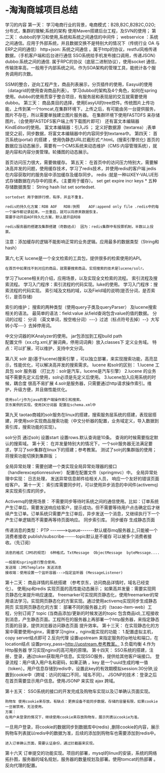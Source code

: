 # -淘淘商城项目总结
学习的内容
第一天：
学习电商行业的背景，电商模式：B2B,B2C,B2B2C,O2O;
分布式，集群的理解;系统的架构
使用Maven搭建后台工程，及SVN的使用；
第二天：
	dubbo的学习和使用,系统和系统之间通信的中间件；
	webservice ：系统之间通信。应用于外部系统，并且数据交换不是特别大的情况下（传统行业 OA 与ERP之间的通信）
	http+json: 系统之间通信 。属于http的协议，restful风格传递数据，（手机客户端和后台进行通信 SSO系统给手机发布接口调用，传递JSON）
	dubbo:系统之间的通信.    属于RPC的协议（底层二进制协议），使用socket 通信，传输效率高，一般用于内部系统之间。作为SOA架构的管理工具，能统计各个服务调用的次数。

SSM的整合，逆向工程产生，商品列表展示，分页插件的使用，Easyui的使用（datagrid的使用查询商品列表）。
	学习dubbo的架构及4个角色，如何在spring使用。dubbo的使用贯穿于整合项目，有服务层和表现层的交互就需要使用dubbo。
第三天：
	商品类目的选择，使用EasyUI的tree控件。传统图片上传功能，上传到某一个tomcat,在集群环境下，上传之后，有可能由另一台提供服务，图片不存在，所以需要单独建立图片服务器。
在集群环境下使用FASTDFS 来存储图片。（会使用FASTDFS客户端上传下载图片即可） 还有富文本编辑器KindEditor的使用。
	富文本编辑器：引入JS ； 定义好数据源（textarea）;表单提交之前，同步数据，将富文本编辑器中的内容同步到textarea中。
第四天：
	首页系统(portal) 的搭建 ，使用伪静态URL拦截形式:*.html。(搜索引擎优化)
首页的数据应当动态展示，需要有一个CMS系统来动态维护（CMS:内容管理系统），就是内容和内容分类管理。轮播图的动态展示。

首页访问压力很大，需要做缓存。
第五天：
	在首页中的访问压力特别大，需要解决高并发的问题，使用缓存技术，学习了redis技术，并使用redis的客户端 jedis在内容获取时的服务层中添加缓存及缓存同步。
	redis :就是一种以KEY-VALUE形式存储数据在内存中的技术。（主要用于缓存）。
	set 
	get 
	expire
	incr 
	keys * 
    五种存储数据类型：
		String  hash  list  set  sortedset.

	sortedset 用于做排行榜，有序，并且不重复。

	redis的持久化方案：RDB AOF   RDB:快照    AOF:append only file .redis中的每一个操作都记录起来。一旦重启，就可以将原来数据恢复。
	需要手动开启AOF持久化方案，默认是开启RDB

	redis服务器的搭建及集群搭建（奇数结点） 因为：redis集群中有投票机制，半数以上投票。
	

注意：添加缓存的逻辑不能影响正常的业务逻辑。应用最多的数据类型（String和hash）

第六,七天
	lucene是一个全文检索的工具包，提供很多的检索使用的API。

	在首页中如果找不到对应的商品，就需要搜索商品，实现搜索的技术是lucene/solr。
学习了lucene相关的介绍，应用场景，以及实现全文检索的流程。
索引流程及搜索流程。
学习入门程序：索引流程的代码实现。luke的使用。
学习入门程序：搜索流程的代码实现。
索引域及文档的域，以及Field域的说明(是否分词，是否索引，是否存储)
	
索引的维护；
搜索的两种类型（使用query子类及queryParser） 及lucene搜索相关的语法。
最简单的语法：field:value   从field查询包含value的值的数据。
分词的过程：
	分词 （英文单词，按空格分词）---》过滤（标点符号去掉）--》大写转小写---》去掉停用词。

中文分词器的IKAnalyzer的使用。
	jar包添加到工程build path  
	配置文件（xx.cfg.xml,扩展词典，停用词词典）放入classes下
	定义业务域。
特点：可以扩展，可以维护，支持中文分词。

第八天
solr 是(基于lucene)搜索引擎 ，可以独立部署，来实现搜索功能，高亮显示，性能优化，可以解决高并发的搜索需求。
lucene 和solr的区别：
	1.lucene 工具包 solr 服务器  （打比方：solr是汽车，lucene是汽车引擎）
	2.lucene 的业务域不需要先定义后使用，solr必须是先定义后使用。
	3.lucene加入应用系统的时候，耦合度 很高不易扩展
	4.solr是服务器，只需要通过http请求操作索引。维护，升级方便，并且做性能优化。

	使用solrj作为java的客户端操作索引和搜索。
    京东案例的实现。使用IK分词器 配置在schema.xml中
第九天
	taotao商城的solr服务在linux的搭建，搜索服务层系统的搭建，表现层搭建，并使用solr实现商品搜索功能（中文分析器的配置，业务域定义，导入数据到索引库，搜索功能的实现）。

solr分页  通过solrj 设置start  设置rows.默认查询是10条。
查询的时候需要指定默认的搜索域。
第十天：
	在并发量特别大的情况下，一个solr服务器无法满足要求，学习了solr集群在linux下的搭建；参考教案。
测试了solrj的集群版的使用；将搜索功能切换到集群版 ；

全局异常处理：需要创建一个类实现全局异常处理器的接口（handlerexceptionresolver） 配置在配置文件（springmvc）中。
全局异常处理中实现：
	日志处理，
	发送异常信息邮件给相关人员，
	响应一个友好的错误页面给客户。
第十一天：
	索引库需要同步时，可以使用异步消息的中间件(activemq) 来实现索引库的同步。

Activemq的使用场景：
     不需要同步等待时系统之间的通信使用。比如：订单系统 产生订单后，需要发送响应给客户，提示成功。但不需要等待用户点击确定后才继续产生订单。订单系统只需要产生订单后，异步发送一个消息，又继续执行下一个产生订单逻辑而不需要再等待页面响应。
同步索引库。
同步缓存
生成静态页面

传递消息的类型：
	PTP ------>queue-------默认缓存mq服务器上,只能被一个消费者接收
	publish/subscribe------topic默认是不缓存 可以被多个消费者接收。（先订阅）

	消息的格式（JMS的规范） 6种格式。TxtMessage  ObjectMessage  byteMessage....
	
	一般是和spring进行整合使用。
	发送端 :JMSTemplate 发送消息
	接收端：使用设置一个监听容器--->指定监听器 (MessageListener)
第十二天：
	商品详情的系统搭建 （参考京东，访问商品详情时，域名已经变化）。
使用jsp和redis 实现页面的高性能动态展示；
如果高并发量：需要实现网页静态化来提升响应速度。
freemarker可实现网页静态化，使用freemarker的常用语法学习。实现网页静态化的方案实现。通过使用activemq实现同步生成静态网页
	实现网页静态化的方案：
	部署不同的服务器上的（taoao-item-web）工程，分别订阅了 topic (当商品添加/更新的时候发送的topic 包含商品id),工程接收到消息，产生静态页面。工程所在的服务器上再部署一个http服务器，来指定静态页面的目录，提供浏览器访问静态页面 提升效率。
第十三天：
	在实现静态化的方案中需要使用nginx，需要学习nginx 。nginx能实现的功能：
1.配置虚拟主机，copy server结点即可
2.反向代理     设置upstream 来指定服务的ip地址和端口，在location结点 设置proxy_pass=http://upstream.参考教案。
3.负载均衡
4.作为Http服务器
学习实现nginx的高可用的原理。
第十四天：
	SSO系统的搭建，注册，登录，通过token获取用户信息。实现SSO服务，提供给其他客户端接口。
	登录流程：用户填入用户名和密码，如果正确 ，key 是一个uuid生成的唯一值（token）。用户信息存储到redis中，设置此key的有效期模拟session:30分钟,设置到cookie中（跨域：访问的端口不同，域名不同）。
	JSONP的技术：登录之后 在首页需要显示用户信息。使用JSONP 来实现 ajax 跨域。
	

第十五天：
	SSO系统的接口的开发完成及购物车实现以及订单确认页面实现。

	购物车 使用cookie来存放。有缺点：更换设备不能同步数据，存储的容量有限，如果cookie一旦被禁用，无法使用。
	方案： 
	在用户未登录的情况下，继续使用cookie来存放购物车，展示列表以cookie为准。
一旦用户登录，将cookie的数据同步到数据库中(redis) ,删除cookie的内容，展示购物车列表就以redis中的数据为准，后续的添加到购物车也需要添加到redis中。

	进入订单确认页面，需要认证身份，通过拦截器来实现。
第十六天
	订单提交的功能实现。项目的部署，mysql的linux的安装，系统的网络拓扑图，服务器的域名规划，服务器的数量规划及部署。使用tomcat的热部署 。反向代理的配置。
